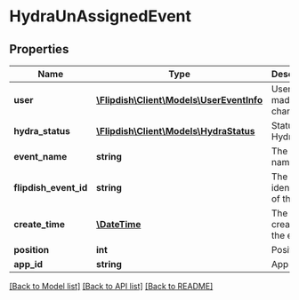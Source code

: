 # HydraUnAssignedEvent

## Properties
Name | Type | Description | Notes
------------ | ------------- | ------------- | -------------
**user** | [**\Flipdish\Client\Models\UserEventInfo**](UserEventInfo.md) | User who made the change | [optional] 
**hydra_status** | [**\Flipdish\Client\Models\HydraStatus**](HydraStatus.md) | Status of Hydra | [optional] 
**event_name** | **string** | The event name | [optional] 
**flipdish_event_id** | **string** | The identitfier of the event | [optional] 
**create_time** | [**\DateTime**](\DateTime.md) | The time of creation of the event | [optional] 
**position** | **int** | Position | [optional] 
**app_id** | **string** | App id | [optional] 

[[Back to Model list]](../README.md#documentation-for-models) [[Back to API list]](../README.md#documentation-for-api-endpoints) [[Back to README]](../README.md)


